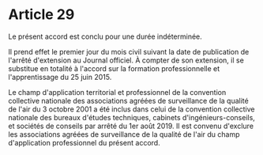# Article 29

Le présent accord est conclu pour une durée indéterminée.

Il prend effet le premier jour du mois civil suivant la date de publication de l'arrêté d'extension au Journal officiel. À compter de son extension, il se substitue en totalité à l'accord sur la formation professionnelle et l'apprentissage du 25 juin 2015.

Le champ d'application territorial et professionnel de la convention collective nationale des associations agréées de surveillance de la qualité de l'air du 3 octobre 2001 a été inclus dans celui de la convention collective nationale des bureaux d'études techniques, cabinets d'ingénieurs-conseils, et sociétés de conseils par arrêté du 1er août 2019. Il est convenu d'exclure les associations agréées de surveillance de la qualité de l'air du champ d'application professionnel du présent accord.

